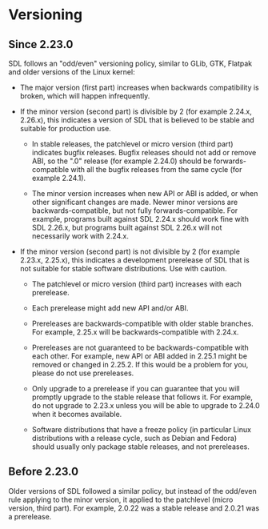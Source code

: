 # Versioning

## Since 2.23.0

SDL follows an "odd/even" versioning policy, similar to GLib, GTK, Flatpak
and older versions of the Linux kernel:

* The major version (first part) increases when backwards compatibility
    is broken, which will happen infrequently.

* If the minor version (second part) is divisible by 2
    (for example 2.24.x, 2.26.x), this indicates a version of SDL that
    is believed to be stable and suitable for production use.

  * In stable releases, the patchlevel or micro version (third part)
        indicates bugfix releases. Bugfix releases should not add or
        remove ABI, so the ".0" release (for example 2.24.0) should be
        forwards-compatible with all the bugfix releases from the
        same cycle (for example 2.24.1).

  * The minor version increases when new API or ABI is added, or when
        other significant changes are made. Newer minor versions are
        backwards-compatible, but not fully forwards-compatible.
        For example, programs built against SDL 2.24.x should work fine
        with SDL 2.26.x, but programs built against SDL 2.26.x will not
        necessarily work with 2.24.x.

* If the minor version (second part) is not divisible by 2
    (for example 2.23.x, 2.25.x), this indicates a development prerelease
    of SDL that is not suitable for stable software distributions.
    Use with caution.

  * The patchlevel or micro version (third part) increases with
        each prerelease.

  * Each prerelease might add new API and/or ABI.

  * Prereleases are backwards-compatible with older stable branches.
        For example, 2.25.x will be backwards-compatible with 2.24.x.

  * Prereleases are not guaranteed to be backwards-compatible with
        each other. For example, new API or ABI added in 2.25.1
        might be removed or changed in 2.25.2.
        If this would be a problem for you, please do not use prereleases.

  * Only upgrade to a prerelease if you can guarantee that you will
        promptly upgrade to the stable release that follows it.
        For example, do not upgrade to 2.23.x unless you will be able to
        upgrade to 2.24.0 when it becomes available.

  * Software distributions that have a freeze policy (in particular Linux
        distributions with a release cycle, such as Debian and Fedora)
        should usually only package stable releases, and not prereleases.

## Before 2.23.0

Older versions of SDL followed a similar policy, but instead of the
odd/even rule applying to the minor version, it applied to the patchlevel
(micro version, third part). For example, 2.0.22 was a stable release
and 2.0.21 was a prerelease.
